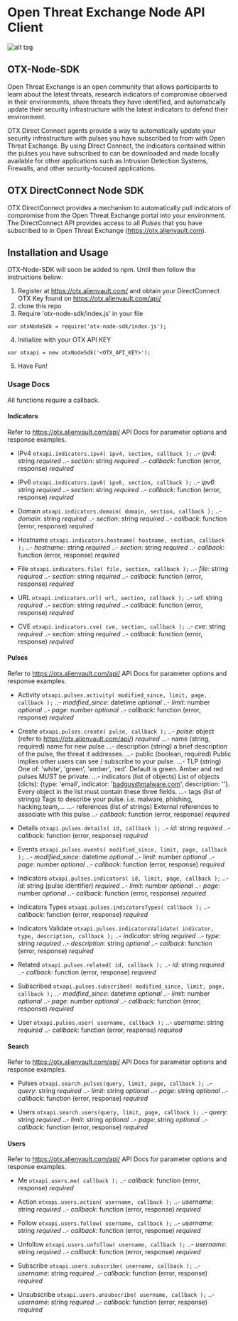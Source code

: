 # Open Threat Exchange Node API Client

![alt tag](https://i.imgur.com/I0USmqj.png)

## OTX-Node-SDK
Open Threat Exchange is an open community that allows participants to learn about the latest threats, research indicators of compromise observed in their environments, share threats they have identified, and automatically update their security infrastructure with the latest indicators to defend their environment.

OTX Direct Connect agents provide a way to automatically update your security infrastructure with pulses you have subscribed to from with Open Threat Exchange. By using Direct Connect, the indicators contained within the pulses you have subscribed to can be downloaded and made locally available for other applications such as Intrusion Detection Systems, Firewalls, and other security-focused applications.


## OTX DirectConnect Node SDK
OTX DirectConnect provides a mechanism to automatically pull indicators of compromise from the Open Threat Exchange portal into your environment.  The DirectConnect API provides access to all _Pulses_ that you have subscribed to in Open Threat Exchange (https://otx.alienvault.com).


## Installation and Usage
OTX-Node-SDK will soon be added to npm. Until then follow the instructions below:

1. Register at https://otx.alienvault.com/ and obtain your DirectConnect OTX Key found on https://otx.alienvault.com/api/
2. clone this repo
3. Require 'otx-node-sdk/index.js' in your file
``` 
var otxNodeSdk = require('otx-node-sdk/index.js'); 
```
4. Initialize with your OTX API KEY
``` 
var otxapi = new otxNodeSdk('<OTX_API_KEY>'); 
```
5. Have Fun!

### Usage Docs
All functions require a callback.


#### Indicators
Refer to https://otx.alienvault.com/api/ API Docs for parameter options and response examples.

- IPv4
``` otxapi.indicators.ipv4( ipv4, section, callback ); ```
..- *ipv4*: string *required*
..- *section*: string *required*
..- *callback*: function (error, response) *required*

- IPv6
``` otxapi.indicators.ipv6( ipv6, section, callback ); ```
..- *ipv6*: string *required*
..- *section*: string *required*
..- *callback*: function (error, response) *required*

- Domain
``` otxapi.indicators.domain( domain, section, callback ); ```
..- *domain*: string *required*
..- *section*: string *required*
..- *callback*: function (error, response) *required*

- Hostname
``` otxapi.indicators.hostname( hostname, section, callback ); ```
..- *hostname*: string *required*
..- *section*: string *required*
..- *callback*: function (error, response) *required*

- File
``` otxapi.indicators.file( file, section, callback ); ```
..- *file*: string *required*
..- *section*: string *required*
..- *callback*: function (error, response) *required*

- URL
``` otxapi.indicators.url( url, section, callback ); ```
..- *url*: string *required*
..- *section*: string *required*
..- *callback*: function (error, response) *required*

- CVE
``` otxapi.indicators.cve( cve, section, callback ); ```
..- *cve*: string *required*
..- *section*: string *required*
..- *callback*: function (error, response) *required*


#### Pulses
Refer to https://otx.alienvault.com/api/ API Docs for parameter options and response examples.

- Activity
``` otxapi.pulses.activity( modified_since, limit, page, callback ); ```
..- *modified_since*: datetime *optional*
..- *limit*: number *optional*
..- *page*: number *optional*
..- *callback*: function (error, response) *required*

- Create
``` otxapi.pulses.create( pulse, callback ); ```
..- *pulse*: object (refer to https://otx.alienvault.com/api/) *required*
...- name (string, required) name for new pulse
...- description (string) a brief description of the pulse, the threat it addresses.
...- public (boolean, required) Public implies other users can see / subscribe to your pulse.
...- TLP (string) One of: 'white', 'green', 'amber', 'red'. Default is green. Amber and red pulses MUST be private.
...- indicators (list of objects) List of objects (dicts): {type: 'email', indicator: 'badguy@malware.com', description: ''}. Every object in the list must contain these three fields.
...- tags (list of strings) Tags to describe your pulse. i.e. malware, phishing, hacking.team,...
...- references (list of strings) External references to associate with this pulse
..- *callback*: function (error, response) *required*

- Details
``` otxapi.pulses.details( id, callback ); ```
..- *id*: string *required*
..- *callback*: function (error, response) *required*

- Events
``` otxapi.pulses.events( modified_since, limit, page, callback ); ```
..- *modified_since*: datetime *optional*
..- *limit*: number *optional*
..- *page*: number *optional*
..- *callback*: function (error, response) *required*

- Indicators
``` otxapi.pulses.indicators( id, limit, page, callback ); ```
..- *id*: string (pulse identifier) *required*
..- *limit*: number *optional*
..- *page*: number *optional*
..- *callback*: function (error, response) *required*

- Indicators Types
``` otxapi.pulses.indicatorsTypes( callback ); ```
..- *callback*: function (error, response) *required*

- Indicators Validate
``` otxapi.pulses.indicatorsValidate( indicator, type, description, callback ); ```
..- *indicator*: string *required*
..- *type*: string *required*
..- *description*: string *optional*
..- *callback*: function (error, response) *required*

- Related
``` otxapi.pulses.related( id, callback ); ```
..- *id*: string *required*
..- *callback*: function (error, response) *required*

- Subscribed
``` otxapi.pulses.subscribed( modified_since, limit, page, callback ); ```
..- *modified_since*: datetime *optional*
..- *limit*: number *optional*
..- *page*: number *optional*
..- *callback*: function (error, response) *required*

- User
``` otxapi.pulses.user( username, callback ); ```
..- *username*: string *required*
..- *callback*: function (error, response) *required*


#### Search
Refer to https://otx.alienvault.com/api/ API Docs for parameter options and response examples.

- Pulses
``` otxapi.search.pulses(query, limit, page, callback ); ```
..- *query*: string *required*
..- *limit*: string *optional*
..- *page*: string *optional*
..- *callback*: function (error, response) *required*

- Users
``` otxapi.search.users(query, limit, page, callback ); ```
..- *query*: string *required*
..- *limit*: string *optional*
..- *page*: string *optional*
..- *callback*: function (error, response) *required*


#### Users
Refer to https://otx.alienvault.com/api/ API Docs for parameter options and response examples.

- Me
``` otxapi.users.me( callback ); ```
..- *callback*: function (error, response) *required*

- Action
``` otxapi.users.action( username, callback ); ```
..- *username*: string *required*
..- *callback*: function (error, response) *required*

- Follow
``` otxapi.users.follow( username, callback ); ```
..- *username*: string *required*
..- *callback*: function (error, response) *required*

- Unfollow
``` otxapi.users.unfollow( username, callback ); ```
..- *username*: string *required*
..- *callback*: function (error, response) *required*

- Subscribe
``` otxapi.users.subscribe( username, callback ); ```
..- *username*: string *required*
..- *callback*: function (error, response) *required*

- Unsubscribe
``` otxapi.users.unsubscribe( username, callback ); ```
..- *username*: string *required*
..- *callback*: function (error, response) *required*
